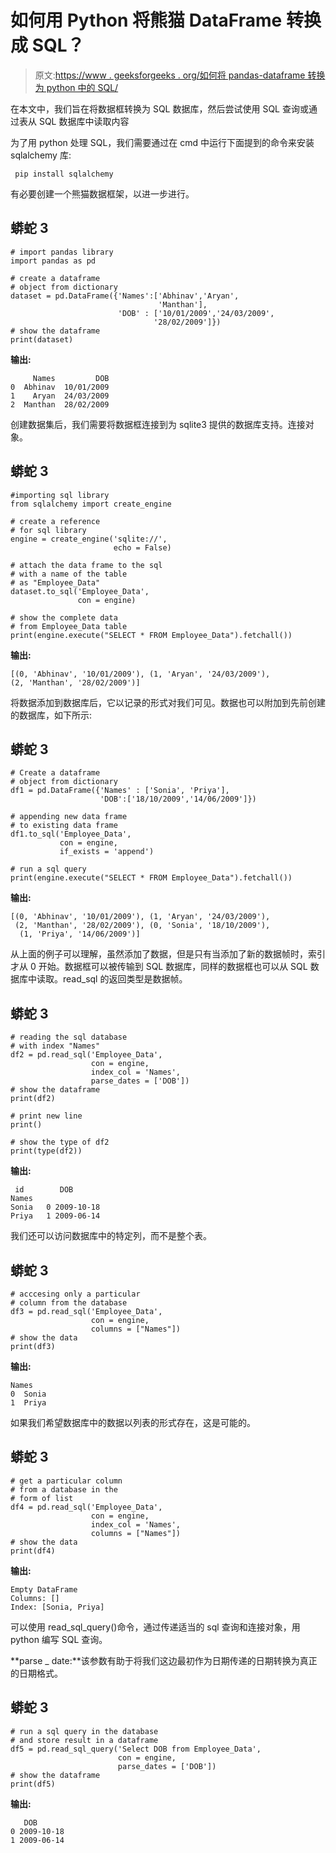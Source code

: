 # 如何用 Python 将熊猫 DataFrame 转换成 SQL？

> 原文:[https://www . geeksforgeeks . org/如何将 pandas-dataframe 转换为 python 中的 SQL/](https://www.geeksforgeeks.org/how-to-convert-pandas-dataframe-into-sql-in-python/)

在本文中，我们旨在将数据框转换为 SQL 数据库，然后尝试使用 SQL 查询或通过表从 SQL 数据库中读取内容

为了用 python 处理 SQL，我们需要通过在 cmd 中运行下面提到的命令来安装 sqlalchemy 库:

```
 pip install sqlalchemy 
```

有必要创建一个熊猫数据框架，以进一步进行。

## 蟒蛇 3

```
# import pandas library
import pandas as pd

# create a dataframe
# object from dictionary
dataset = pd.DataFrame({'Names':['Abhinav','Aryan',
                                 'Manthan'],
                        'DOB' : ['10/01/2009','24/03/2009',
                                '28/02/2009']})
# show the dataframe
print(dataset)
```

**输出:**

```
     Names         DOB
0  Abhinav  10/01/2009
1    Aryan  24/03/2009
2  Manthan  28/02/2009
```

创建数据集后，我们需要将数据框连接到为 sqlite3 提供的数据库支持。连接对象。

## 蟒蛇 3

```
#importing sql library
from sqlalchemy import create_engine

# create a reference
# for sql library
engine = create_engine('sqlite://',
                       echo = False)

# attach the data frame to the sql
# with a name of the table
# as "Employee_Data"
dataset.to_sql('Employee_Data',
               con = engine)

# show the complete data
# from Employee_Data table
print(engine.execute("SELECT * FROM Employee_Data").fetchall())
```

**输出:**

```
[(0, 'Abhinav', '10/01/2009'), (1, 'Aryan', '24/03/2009'), 
(2, 'Manthan', '28/02/2009')]
```

将数据添加到数据库后，它以记录的形式对我们可见。数据也可以附加到先前创建的数据库，如下所示:

## 蟒蛇 3

```
# Create a dataframe
# object from dictionary
df1 = pd.DataFrame({'Names' : ['Sonia', 'Priya'],
                    'DOB':['18/10/2009','14/06/2009']})

# appending new data frame
# to existing data frame
df1.to_sql('Employee_Data',
           con = engine,
           if_exists = 'append')

# run a sql query
print(engine.execute("SELECT * FROM Employee_Data").fetchall())
```

**输出:**

```
[(0, 'Abhinav', '10/01/2009'), (1, 'Aryan', '24/03/2009'),
 (2, 'Manthan', '28/02/2009'), (0, 'Sonia', '18/10/2009'),
  (1, 'Priya', '14/06/2009')]
```

从上面的例子可以理解，虽然添加了数据，但是只有当添加了新的数据帧时，索引才从 0 开始。数据框可以被传输到 SQL 数据库，同样的数据框也可以从 SQL 数据库中读取。read_sql 的返回类型是数据帧。

## 蟒蛇 3

```
# reading the sql database
# with index "Names"
df2 = pd.read_sql('Employee_Data',
                  con = engine,
                  index_col = 'Names',
                  parse_dates = ['DOB'])
# show the dataframe
print(df2)

# print new line
print()

# show the type of df2
print(type(df2))
```

**输出:**

```
 id        DOB
Names               
Sonia   0 2009-10-18
Priya   1 2009-06-14
```

我们还可以访问数据库中的特定列，而不是整个表。

## 蟒蛇 3

```
# acccesing only a particular
# column from the database
df3 = pd.read_sql('Employee_Data',
                  con = engine,
                  columns = ["Names"])
# show the data
print(df3)
```

**输出:**

```
Names
0  Sonia
1  Priya
```

如果我们希望数据库中的数据以列表的形式存在，这是可能的。

## 蟒蛇 3

```
# get a particular column
# from a database in the
# form of list
df4 = pd.read_sql('Employee_Data',
                  con = engine,
                  index_col = 'Names',
                  columns = ["Names"])
# show the data
print(df4)
```

**输出:**

```
Empty DataFrame
Columns: []
Index: [Sonia, Priya]
```

可以使用 read_sql_query()命令，通过传递适当的 sql 查询和连接对象，用 python 编写 SQL 查询。

**parse _ date:**该参数有助于将我们这边最初作为日期传递的日期转换为真正的日期格式。

## 蟒蛇 3

```
# run a sql query in the database
# and store result in a dataframe
df5 = pd.read_sql_query('Select DOB from Employee_Data',
                        con = engine,
                        parse_dates = ['DOB'])
# show the dataframe
print(df5)
```

**输出:**

```
   DOB
0 2009-10-18
1 2009-06-14
```